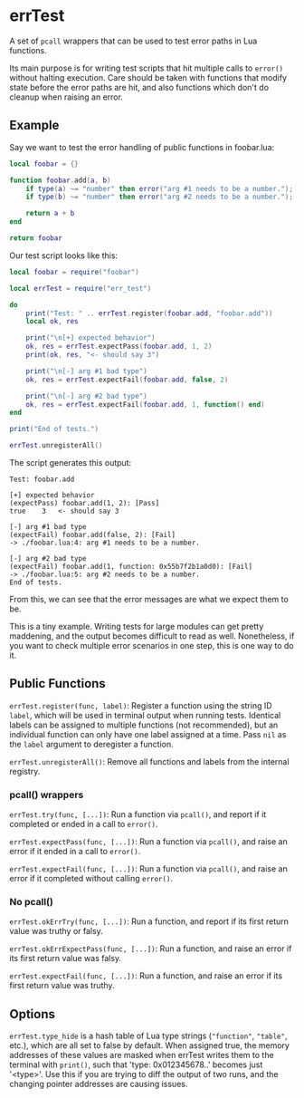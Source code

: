 # errTest

A set of `pcall` wrappers that can be used to test error paths in Lua functions.

Its main purpose is for writing test scripts that hit multiple calls to `error()` without halting execution. Care should be taken with functions that modify state before the error paths are hit, and also functions which don't do cleanup when raising an error.


## Example

Say we want to test the error handling of public functions in foobar.lua:
```lua
local foobar = {}

function foobar.add(a, b)
	if type(a) ~= "number" then error("arg #1 needs to be a number."); end
	if type(b) ~= "number" then error("arg #2 needs to be a number."); end

	return a + b
end

return foobar
```

Our test script looks like this:
```lua
local foobar = require("foobar")

local errTest = require("err_test")

do
	print("Test: " .. errTest.register(foobar.add, "foobar.add"))
	local ok, res

	print("\n[+] expected behavior")
	ok, res = errTest.expectPass(foobar.add, 1, 2)
	print(ok, res, "<- should say 3")

	print("\n[-] arg #1 bad type")
	ok, res = errTest.expectFail(foobar.add, false, 2)

	print("\n[-] arg #2 bad type")
	ok, res = errTest.expectFail(foobar.add, 1, function() end)
end

print("End of tests.")

errTest.unregisterAll()
```

The script generates this output:
```
Test: foobar.add

[+] expected behavior
(expectPass) foobar.add(1, 2): [Pass]
true	3	<- should say 3

[-] arg #1 bad type
(expectFail) foobar.add(false, 2): [Fail]
-> ./foobar.lua:4: arg #1 needs to be a number.

[-] arg #2 bad type
(expectFail) foobar.add(1, function: 0x55b7f2b1a0d0): [Fail]
-> ./foobar.lua:5: arg #2 needs to be a number.
End of tests.
```

From this, we can see that the error messages are what we expect them to be.

This is a tiny example. Writing tests for large modules can get pretty maddening, and the output becomes difficult to read as well. Nonetheless, if you want to check multiple error scenarios in one step, this is one way to do it.


## Public Functions

`errTest.register(func, label)`: Register a function using the string ID `label`, which will be used in terminal output when running tests. Identical labels can be assigned to multiple functions (not recommended), but an individual function can only have one label assigned at a time. Pass `nil` as the `label` argument to deregister a function.


`errTest.unregisterAll()`: Remove all functions and labels from the internal registry.


### pcall() wrappers

`errTest.try(func, [...])`: Run a function via `pcall()`, and report if it completed or ended in a call to `error()`.


`errTest.expectPass(func, [...])`: Run a function via `pcall()`, and raise an error if it ended in a call to `error()`.


`errTest.expectFail(func, [...])`: Run a function via `pcall()`, and raise an error if it completed without calling `error()`.


### No pcall()

`errTest.okErrTry(func, [...])`: Run a function, and report if its first return value was truthy or falsy.


`errTest.okErrExpectPass(func, [...])`: Run a function, and raise an error if its first return value was falsy.


`errTest.expectFail(func, [...])`: Run a function, and raise an error if its first return value was truthy.



## Options

`errTest.type_hide` is a hash table of Lua type strings (`"function"`, `"table"`, etc.), which are all set to false by default. When assigned true, the memory addresses of these values are masked when errTest writes them to the terminal with `print()`, such that 'type: 0x012345678..' becomes just '\<type\>'. Use this if you are trying to diff the output of two runs, and the changing pointer addresses are causing issues.
